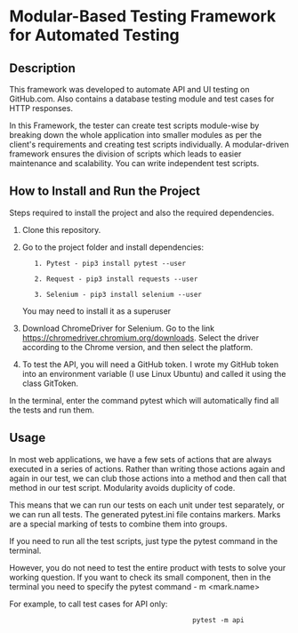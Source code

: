 # Modular-Based Testing Framework for Automated Testing

## Description
This framework was developed to automate API and UI testing on GitHub.com. Also contains a database testing module and test cases for HTTP responses.

In this Framework, the tester can create test scripts module-wise by breaking down the whole application into smaller modules as per the client's requirements and creating test scripts individually. A modular-driven framework ensures the division of scripts which leads to easier maintenance and scalability. You can write independent test scripts.

## How to Install and Run the Project
Steps required to install the project and also the required dependencies.
1. Clone this repository.

2. Go to the project folder and install dependencies:

          1. Pytest - pip3 install pytest --user

          2. Request - pip3 install requests --user

          3. Selenium - pip3 install selenium --user

   You may need to install it as a superuser
3. Download ChromeDriver for Selenium.
              Go to the link https://chromedriver.chromium.org/downloads. Select the driver according to the Chrome version, and then select the platform.

4. To test the API, you will need a GitHub token. I wrote my GitHub token into an environment variable (I use Linux Ubuntu) and called it using the class GitToken.

In the terminal, enter the command pytest which will automatically find all the tests and run them.

## Usage
In most web applications, we have a few sets of actions that are always executed in a series of actions. Rather than writing those actions again and again in our test, we can club those actions into a method and then call that method in our test script. Modularity avoids duplicity of code.

This means that we can run our tests on each unit under test separately, or we can run all tests.
The generated pytest.ini file contains markers. Marks are a special marking of tests to combine them into groups.

If you need to run all the test scripts, just type the pytest command in the terminal.

However, you do not need to test the entire product with tests to solve your working question. If you want to check its small component, then in the terminal you need to specify the pytest command - m <mark.name>

For example, to call test cases for API only:  

                                                  pytest -m api
